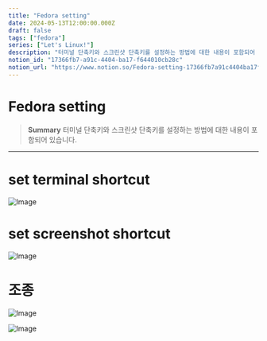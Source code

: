 ```yaml
---
title: "Fedora setting"
date: 2024-05-13T12:00:00.000Z
draft: false
tags: ["fedora"]
series: ["Let's Linux!"]
description: "터미널 단축키와 스크린샷 단축키를 설정하는 방법에 대한 내용이 포함되어 있습니다."
notion_id: "17366fb7-a91c-4404-ba17-f644010cb28c"
notion_url: "https://www.notion.so/Fedora-setting-17366fb7a91c4404ba17f644010cb28c"
---
```


# Fedora setting

> **Summary**
> 터미널 단축키와 스크린샷 단축키를 설정하는 방법에 대한 내용이 포함되어 있습니다.

---

# set terminal shortcut

![Image](https://prod-files-secure.s3.us-west-2.amazonaws.com/09ccd4d5-876c-4bba-bbdf-cc77a0a11257/6c743cdf-a5a6-4894-8fdd-e85903e56610/Untitled.png?X-Amz-Algorithm=AWS4-HMAC-SHA256&X-Amz-Content-Sha256=UNSIGNED-PAYLOAD&X-Amz-Credential=ASIAZI2LB466YYQ3WRZ6%2F20250724%2Fus-west-2%2Fs3%2Faws4_request&X-Amz-Date=20250724T083602Z&X-Amz-Expires=3600&X-Amz-Security-Token=IQoJb3JpZ2luX2VjEAAaCXVzLXdlc3QtMiJHMEUCIG58kj4XHSXTVhdEwTJQYzJMRRVrsK2CkdXiLsNDyfV0AiEAnniDKZtOOyLYk7tnRiFs5sBWwU6ZM1gqsELK%2BPVAmlYq%2FwMIKRAAGgw2Mzc0MjMxODM4MDUiDFCQn7geob2FgmFPuCrcA8%2BLa6pTjs05PzxeUjqXkVkpJJ3UnSrVYKCwP6kZ8QsmDgfncBMUQ7xMCEVB6Y8R2viRt%2BaDOsKi47DnnfbjAPCDlizul87gcX%2FXorNG7CAn8wWway%2BTufztTt3vHr0H3U5O%2B%2BawJ%2FfbNTHigmt8XwyQ4aBBBMbwqdSEilCsRWUVBo%2FzOGXHdsq8%2FW8kLJEACyp933OMsw7tlhm4xlJNA0gH4QcNgY5Ur397vVKPDkio2WGzQUSf2snqrzzqd6RDS0Oo704JILtyl%2FbujNG7b3IMzDLolqit8suEb%2BUuMiZY8n5YPnmav%2Bg1wI0VGlGAKpFGykyLx%2Bxpp880Q6o3LcIVEAx1e4Lo9RGeL3YxtEIpFvkc7HUTzrwRPiCdC9x0%2BtSPJy6PgNPYw2U%2FLiZ%2BN%2BTmAUWGcyONKPLgcX6fa0vMMOyqtqLQbL00ZuTv%2FuQtHpZf5smy5KcyJOlEIu0BmvtT32lTh5nlmWyKoiUTXLJDLxNIc0UyxNJ8UVqo%2BM%2FUELL%2FiwO9rOLQ0folEt05GxqHE9xh9bID%2BgmwSzneUzhQocRh8hVcWCrEX5Uj7heoeu3yUkhe0h6TlryQcC9tj7YClwRh2uygTXAPdOFLeKpDLa1yAr3ephE5rJPOMNDOh8QGOqUBf9%2F0naAsL1wm57u5VclZU3%2FSixS%2FK3YNhNz3scflK8tATA0aRhEISFySzNrT3Uowt42%2Fr3SbttSlYlgLK8ZKb4JlRpYTiKEc8R%2BVedR0MnQ8ZhDAiygq7qwOfCQ4GUuk01CiXQPTufz0DzQGqVsYf8MxeMnOsKeDfPkHcZYPagXEFPfT6YVpycAwZVgKaMSJWsbcxeee%2BqU1ZaHGFLiv8Uy1%2BOec&X-Amz-Signature=772b4baa7277ac56b4332c06c565a2a7495093e527b7db0fd829707022816a6b&X-Amz-SignedHeaders=host&x-amz-checksum-mode=ENABLED&x-id=GetObject)

# set screenshot shortcut

![Image](https://prod-files-secure.s3.us-west-2.amazonaws.com/09ccd4d5-876c-4bba-bbdf-cc77a0a11257/09ea4bf0-7908-486e-945f-3fe4ed521852/Untitled.png?X-Amz-Algorithm=AWS4-HMAC-SHA256&X-Amz-Content-Sha256=UNSIGNED-PAYLOAD&X-Amz-Credential=ASIAZI2LB466YYQ3WRZ6%2F20250724%2Fus-west-2%2Fs3%2Faws4_request&X-Amz-Date=20250724T083602Z&X-Amz-Expires=3600&X-Amz-Security-Token=IQoJb3JpZ2luX2VjEAAaCXVzLXdlc3QtMiJHMEUCIG58kj4XHSXTVhdEwTJQYzJMRRVrsK2CkdXiLsNDyfV0AiEAnniDKZtOOyLYk7tnRiFs5sBWwU6ZM1gqsELK%2BPVAmlYq%2FwMIKRAAGgw2Mzc0MjMxODM4MDUiDFCQn7geob2FgmFPuCrcA8%2BLa6pTjs05PzxeUjqXkVkpJJ3UnSrVYKCwP6kZ8QsmDgfncBMUQ7xMCEVB6Y8R2viRt%2BaDOsKi47DnnfbjAPCDlizul87gcX%2FXorNG7CAn8wWway%2BTufztTt3vHr0H3U5O%2B%2BawJ%2FfbNTHigmt8XwyQ4aBBBMbwqdSEilCsRWUVBo%2FzOGXHdsq8%2FW8kLJEACyp933OMsw7tlhm4xlJNA0gH4QcNgY5Ur397vVKPDkio2WGzQUSf2snqrzzqd6RDS0Oo704JILtyl%2FbujNG7b3IMzDLolqit8suEb%2BUuMiZY8n5YPnmav%2Bg1wI0VGlGAKpFGykyLx%2Bxpp880Q6o3LcIVEAx1e4Lo9RGeL3YxtEIpFvkc7HUTzrwRPiCdC9x0%2BtSPJy6PgNPYw2U%2FLiZ%2BN%2BTmAUWGcyONKPLgcX6fa0vMMOyqtqLQbL00ZuTv%2FuQtHpZf5smy5KcyJOlEIu0BmvtT32lTh5nlmWyKoiUTXLJDLxNIc0UyxNJ8UVqo%2BM%2FUELL%2FiwO9rOLQ0folEt05GxqHE9xh9bID%2BgmwSzneUzhQocRh8hVcWCrEX5Uj7heoeu3yUkhe0h6TlryQcC9tj7YClwRh2uygTXAPdOFLeKpDLa1yAr3ephE5rJPOMNDOh8QGOqUBf9%2F0naAsL1wm57u5VclZU3%2FSixS%2FK3YNhNz3scflK8tATA0aRhEISFySzNrT3Uowt42%2Fr3SbttSlYlgLK8ZKb4JlRpYTiKEc8R%2BVedR0MnQ8ZhDAiygq7qwOfCQ4GUuk01CiXQPTufz0DzQGqVsYf8MxeMnOsKeDfPkHcZYPagXEFPfT6YVpycAwZVgKaMSJWsbcxeee%2BqU1ZaHGFLiv8Uy1%2BOec&X-Amz-Signature=acace8c7ed26ab4f3129c158568da2ce1b054af026b984a68d9fdca8f87811e3&X-Amz-SignedHeaders=host&x-amz-checksum-mode=ENABLED&x-id=GetObject)

# 조종

![Image](https://prod-files-secure.s3.us-west-2.amazonaws.com/09ccd4d5-876c-4bba-bbdf-cc77a0a11257/06d44bf0-fa53-4302-a2eb-9d8d69eb9195/Untitled.png?X-Amz-Algorithm=AWS4-HMAC-SHA256&X-Amz-Content-Sha256=UNSIGNED-PAYLOAD&X-Amz-Credential=ASIAZI2LB466YYQ3WRZ6%2F20250724%2Fus-west-2%2Fs3%2Faws4_request&X-Amz-Date=20250724T083602Z&X-Amz-Expires=3600&X-Amz-Security-Token=IQoJb3JpZ2luX2VjEAAaCXVzLXdlc3QtMiJHMEUCIG58kj4XHSXTVhdEwTJQYzJMRRVrsK2CkdXiLsNDyfV0AiEAnniDKZtOOyLYk7tnRiFs5sBWwU6ZM1gqsELK%2BPVAmlYq%2FwMIKRAAGgw2Mzc0MjMxODM4MDUiDFCQn7geob2FgmFPuCrcA8%2BLa6pTjs05PzxeUjqXkVkpJJ3UnSrVYKCwP6kZ8QsmDgfncBMUQ7xMCEVB6Y8R2viRt%2BaDOsKi47DnnfbjAPCDlizul87gcX%2FXorNG7CAn8wWway%2BTufztTt3vHr0H3U5O%2B%2BawJ%2FfbNTHigmt8XwyQ4aBBBMbwqdSEilCsRWUVBo%2FzOGXHdsq8%2FW8kLJEACyp933OMsw7tlhm4xlJNA0gH4QcNgY5Ur397vVKPDkio2WGzQUSf2snqrzzqd6RDS0Oo704JILtyl%2FbujNG7b3IMzDLolqit8suEb%2BUuMiZY8n5YPnmav%2Bg1wI0VGlGAKpFGykyLx%2Bxpp880Q6o3LcIVEAx1e4Lo9RGeL3YxtEIpFvkc7HUTzrwRPiCdC9x0%2BtSPJy6PgNPYw2U%2FLiZ%2BN%2BTmAUWGcyONKPLgcX6fa0vMMOyqtqLQbL00ZuTv%2FuQtHpZf5smy5KcyJOlEIu0BmvtT32lTh5nlmWyKoiUTXLJDLxNIc0UyxNJ8UVqo%2BM%2FUELL%2FiwO9rOLQ0folEt05GxqHE9xh9bID%2BgmwSzneUzhQocRh8hVcWCrEX5Uj7heoeu3yUkhe0h6TlryQcC9tj7YClwRh2uygTXAPdOFLeKpDLa1yAr3ephE5rJPOMNDOh8QGOqUBf9%2F0naAsL1wm57u5VclZU3%2FSixS%2FK3YNhNz3scflK8tATA0aRhEISFySzNrT3Uowt42%2Fr3SbttSlYlgLK8ZKb4JlRpYTiKEc8R%2BVedR0MnQ8ZhDAiygq7qwOfCQ4GUuk01CiXQPTufz0DzQGqVsYf8MxeMnOsKeDfPkHcZYPagXEFPfT6YVpycAwZVgKaMSJWsbcxeee%2BqU1ZaHGFLiv8Uy1%2BOec&X-Amz-Signature=a9e89393461a323ed17473188d42d1663c098761e14e53aca49804034abf5bca&X-Amz-SignedHeaders=host&x-amz-checksum-mode=ENABLED&x-id=GetObject)

![Image](https://prod-files-secure.s3.us-west-2.amazonaws.com/09ccd4d5-876c-4bba-bbdf-cc77a0a11257/343e7b99-5655-41c1-bef8-c9489fa7c6ae/Untitled.png?X-Amz-Algorithm=AWS4-HMAC-SHA256&X-Amz-Content-Sha256=UNSIGNED-PAYLOAD&X-Amz-Credential=ASIAZI2LB466YYQ3WRZ6%2F20250724%2Fus-west-2%2Fs3%2Faws4_request&X-Amz-Date=20250724T083602Z&X-Amz-Expires=3600&X-Amz-Security-Token=IQoJb3JpZ2luX2VjEAAaCXVzLXdlc3QtMiJHMEUCIG58kj4XHSXTVhdEwTJQYzJMRRVrsK2CkdXiLsNDyfV0AiEAnniDKZtOOyLYk7tnRiFs5sBWwU6ZM1gqsELK%2BPVAmlYq%2FwMIKRAAGgw2Mzc0MjMxODM4MDUiDFCQn7geob2FgmFPuCrcA8%2BLa6pTjs05PzxeUjqXkVkpJJ3UnSrVYKCwP6kZ8QsmDgfncBMUQ7xMCEVB6Y8R2viRt%2BaDOsKi47DnnfbjAPCDlizul87gcX%2FXorNG7CAn8wWway%2BTufztTt3vHr0H3U5O%2B%2BawJ%2FfbNTHigmt8XwyQ4aBBBMbwqdSEilCsRWUVBo%2FzOGXHdsq8%2FW8kLJEACyp933OMsw7tlhm4xlJNA0gH4QcNgY5Ur397vVKPDkio2WGzQUSf2snqrzzqd6RDS0Oo704JILtyl%2FbujNG7b3IMzDLolqit8suEb%2BUuMiZY8n5YPnmav%2Bg1wI0VGlGAKpFGykyLx%2Bxpp880Q6o3LcIVEAx1e4Lo9RGeL3YxtEIpFvkc7HUTzrwRPiCdC9x0%2BtSPJy6PgNPYw2U%2FLiZ%2BN%2BTmAUWGcyONKPLgcX6fa0vMMOyqtqLQbL00ZuTv%2FuQtHpZf5smy5KcyJOlEIu0BmvtT32lTh5nlmWyKoiUTXLJDLxNIc0UyxNJ8UVqo%2BM%2FUELL%2FiwO9rOLQ0folEt05GxqHE9xh9bID%2BgmwSzneUzhQocRh8hVcWCrEX5Uj7heoeu3yUkhe0h6TlryQcC9tj7YClwRh2uygTXAPdOFLeKpDLa1yAr3ephE5rJPOMNDOh8QGOqUBf9%2F0naAsL1wm57u5VclZU3%2FSixS%2FK3YNhNz3scflK8tATA0aRhEISFySzNrT3Uowt42%2Fr3SbttSlYlgLK8ZKb4JlRpYTiKEc8R%2BVedR0MnQ8ZhDAiygq7qwOfCQ4GUuk01CiXQPTufz0DzQGqVsYf8MxeMnOsKeDfPkHcZYPagXEFPfT6YVpycAwZVgKaMSJWsbcxeee%2BqU1ZaHGFLiv8Uy1%2BOec&X-Amz-Signature=dc3ae1811a5fd975d47906dc09937a48ab6667b087ca1ffa7952e3a9c205230d&X-Amz-SignedHeaders=host&x-amz-checksum-mode=ENABLED&x-id=GetObject)

